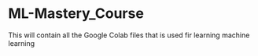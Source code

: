 # ML-Mastery_Course
This will contain all the Google Colab files  that is used fir learning machine learning 
